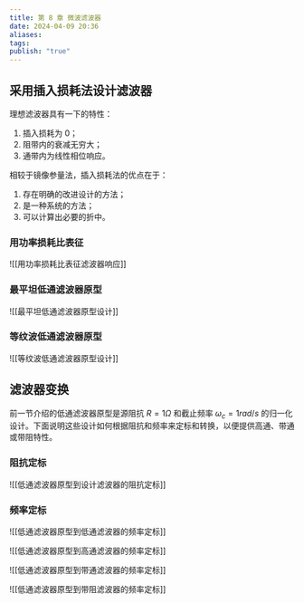 ```yaml
---
title: 第 8 章 微波滤波器
date: 2024-04-09 20:36
aliases: 
tags: 
publish: "true"
---
```

## 采用插入损耗法设计滤波器

理想滤波器具有一下的特性：
1. 插入损耗为 0；
2. 阻带内的衰减无穷大；
3. 通带内为线性相位响应。

相较于镜像参量法，插入损耗法的优点在于：
1. 存在明确的改进设计的方法；
2. 是一种系统的方法；
3. 可以计算出必要的折中。

### 用功率损耗比表征

![[用功率损耗比表征滤波器响应]]

### 最平坦低通滤波器原型

![[最平坦低通滤波器原型设计]]

### 等纹波低通滤波器原型

![[等纹波低通滤波器原型设计]]

## 滤波器变换

前一节介绍的低通滤波器原型是源阻抗 $R=1\Omega$ 和截止频率 $\omega_{c}=1rad/s$ 的归一化设计。下面说明这些设计如何根据阻抗和频率来定标和转换，以便提供高通、带通或带阻特性。

### 阻抗定标

![[低通滤波器原型到设计滤波器的阻抗定标]]

### 频率定标

![[低通滤波器原型到低通滤波器的频率定标]]

![[低通滤波器原型到高通滤波器的频率定标]]

![[低通滤波器原型到带通滤波器的频率定标]]

![[低通滤波器原型到带阻滤波器的频率定标]]
